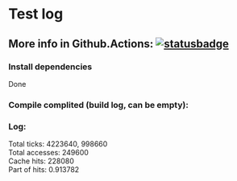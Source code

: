 # Test log

## More info in Github.Actions: [![statusbadge](../../actions/workflows/buildtest.yml/badge.svg?branch=main&event=pull_request)](../../actions/workflows/buildtest.yml)

### Install dependencies           
Done
            
### Compile complited (build log, can be empty):


### Log:
Total ticks: 4223640, 998660<br/>Total accesses: 249600<br/>Cache hits: 228080<br/>Part of hits: 0.913782